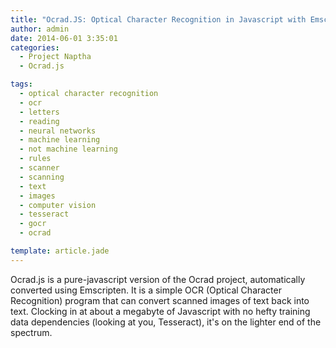 ```yaml
---
title: "Ocrad.JS: Optical Character Recognition in Javascript with Emscripten"
author: admin
date: 2014-06-01 3:35:01
categories:
  - Project Naptha
  - Ocrad.js

tags: 
  - optical character recognition
  - ocr
  - letters
  - reading
  - neural networks
  - machine learning
  - not machine learning
  - rules
  - scanner
  - scanning
  - text
  - images
  - computer vision
  - tesseract
  - gocr
  - ocrad

template: article.jade
---
```


Ocrad.js is a pure-javascript version of the Ocrad project, automatically converted using Emscripten. It is a simple OCR (Optical Character Recognition) program that can convert scanned images of text back into text. Clocking in at about a megabyte of Javascript with no hefty training data dependencies (looking at you, Tesseract), it's on the lighter end of the spectrum.